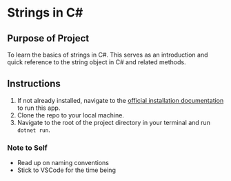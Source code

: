 # Strings in C#

## Purpose of Project
To learn the basics of strings in C#. This serves as an introduction and quick reference to the string object in C# and related methods.

## Instructions
1. If not already installed, navigate to the [official installation documentation](https://learn.microsoft.com/en-us/dotnet/core/install/) to run this app.
2. Clone the repo to your local machine.
3. Navigate to the root of the project directory in your terminal and run `dotnet run`.

### Note to Self
- Read up on naming conventions
- Stick to VSCode for the time being